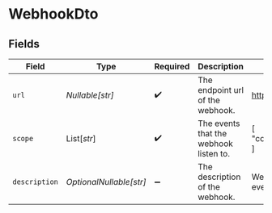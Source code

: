 # WebhookDto


## Fields

| Field                                  | Type                                   | Required                               | Description                            | Example                                |
| -------------------------------------- | -------------------------------------- | -------------------------------------- | -------------------------------------- | -------------------------------------- |
| `url`                                  | *Nullable[str]*                        | :heavy_check_mark:                     | The endpoint url of the webhook.       | https://acme.com/webhook_receiver      |
| `scope`                                | List[*str*]                            | :heavy_check_mark:                     | The events that the webhook listen to. | [<br/>"connection.created"<br/>]       |
| `description`                          | *OptionalNullable[str]*                | :heavy_minus_sign:                     | The description of the webhook.        | Webhook to receive connection events   |
